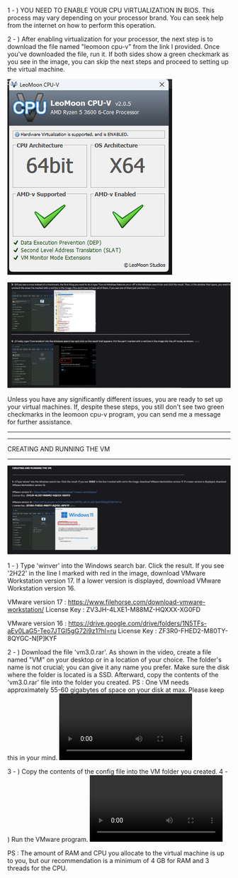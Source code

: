1 - ) YOU NEED TO ENABLE YOUR CPU VIRTUALIZATION IN BIOS. 
This process may vary depending on your processor brand. 
You can seek help from the internet on how to perform this operation.


2 - ) After enabling virtualization for your processor, the next step is to download the file named "leomoon cpu-v" from the link I provided. 
Once you've downloaded the file, run it. If both sides show a green checkmark as you see in the image, you can skip the next steps and proceed to setting up the virtual machine.

![1](/assets/leomoon.jpg)


![1](/assets/3and4.png)

Unless you have any significantly different issues, you are ready to set up your virtual machines. 
If, despite these steps, you still don't see two green checkmarks in the leomoon cpu-v program, you can send me a message for further assistance.


-------------------------------------------------------------------------------------------------------------------------------------------------------------------------- 
--------------------------------------------------------------------------------------------------------------------------------------------------------------------------

CREATING AND RUNNING THE VM

--------------------------------------------------------------------------------------------------------------------------------------------------------------------------
![1](/assets/123.png)


1 - ) Type 'winver' into the Windows search bar. Click the result. If you see '2H22' in the line I marked with red in the image, download VMware Workstation version 17. If a lower version is displayed, download VMware Workstation version 16.

VMware version 17 :  https://www.filehorse.com/download-vmware-workstation/
License Key : ZV3JH-4LXE1-M88MZ-HQXXX-XG0FD

VMware version 16 : https://drive.google.com/drive/folders/1N5TFs-aEv0LaG5-Teo7JTGI5gG72i9z1?hl=ru
License Key : ZF3R0-FHED2-M80TY-8QYGC-N[P]KYF 


2 - ) Download the file 'vm3.0.rar'. As shown in the video, create a file named "VM" on your desktop or in a location of your choice. 
The folder's name is not crucial; you can give it any name you prefer. Make sure the disk where the folder is located is a SSD. Afterward, copy the contents of the 'vm3.0.rar' file into the folder you created.
PS : One VM needs approximately 55-60 gigabytes of space on your disk at max. Please keep this in your mind.
![video](/assets/creating_vm.mp4)


3 - ) Copy the contents of the config file into the VM folder you created. 
4 - ) Run the VMware program. 
![video](/assets/adding_config.mp4)


PS : The amount of RAM and CPU you allocate to the virtual machine is up to you, but our recommendation is a minimum of 4 GB for RAM and 3 threads for the CPU.




